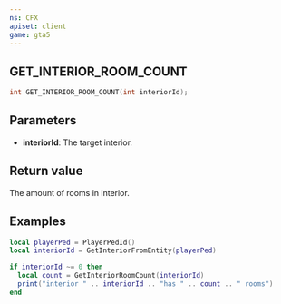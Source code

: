 ```yaml
---
ns: CFX
apiset: client
game: gta5
---
```

## GET_INTERIOR_ROOM_COUNT

```c
int GET_INTERIOR_ROOM_COUNT(int interiorId);
```


## Parameters
* **interiorId**: The target interior.

## Return value
The amount of rooms in interior.

## Examples
```lua
local playerPed = PlayerPedId()
local interiorId = GetInteriorFromEntity(playerPed)

if interiorId ~= 0 then
  local count = GetInteriorRoomCount(interiorId)
  print("interior " .. interiorId .. "has " .. count .. " rooms")
end
```

